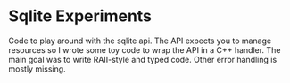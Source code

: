 Sqlite Experiments
================

Code to play around with the sqlite api. The API expects you to manage resources
so I wrote some toy code to wrap the API in a C++ handler. The main goal was to
write RAII-style and typed code. Other error handling is mostly missing.
